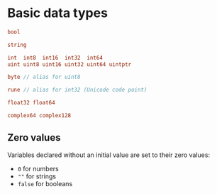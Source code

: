 # Basic data types
```go
bool

string

int  int8  int16  int32  int64
uint uint8 uint16 uint32 uint64 uintptr

byte // alias for uint8

rune // alias for int32 (Unicode code point)

float32 float64

complex64 complex128
```

## Zero values
Variables declared without an initial value are set to their zero values:

- `0` for numbers
- `""` for strings
- `false` for booleans
